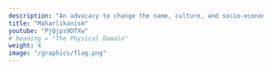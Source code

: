 ```yaml
---
description: "An advocacy to change the name, culture, and socio-economics of the Philippines into Maharlika"
title: "Maharlikanism"
youtube: "PjQjps9DTXw"
# heading = "The Physical Domain"
weight: 4
image: "/graphics/flag.png"
---
```

